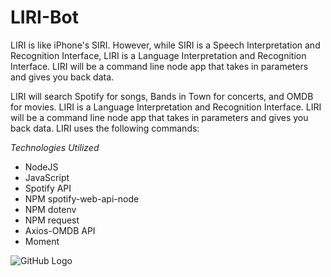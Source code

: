 # LIRI-Bot
LIRI is like iPhone's SIRI. However, while SIRI is a Speech Interpretation and Recognition Interface, LIRI is a Language Interpretation and Recognition Interface. LIRI will be a command line node app that takes in parameters and gives you back data.


LIRI will search Spotify for songs, Bands in Town for concerts, and OMDB for movies.
LIRI is a Language Interpretation and Recognition Interface. LIRI will be a command line node app that takes in parameters and gives you back data. LIRI uses the following commands:

*Technologies Utilized*
* NodeJS
* JavaScript
* Spotify API
* NPM spotify-web-api-node
* NPM dotenv
* NPM request
* Axios-OMDB API
* Moment 


![GitHub Logo](/downloads/node1.png)
